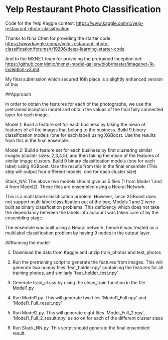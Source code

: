 # Yelp Restaurant Photo Classification
Code for the Yelp Kaggle contest: https://www.kaggle.com/c/yelp-restaurant-photo-classification

Thanks to Nina Chen for providing the starter code: https://www.kaggle.com/c/yelp-restaurant-photo-classification/forums/t/19206/deep-learning-starter-code

And to the MXNET team for providing the pretrained Inception net: https://github.com/dmlc/mxnet-model-gallery/blob/master/imagenet-1k-inception-v3.md

My final submission which secured 16th place is a slightly enhanced version of this


##Approach

In order to obtain the features for each of the photographs, we use the pretrained inception model and obtain the values of the final fully connected layer for each image.

Model 1: Build a feature set for each business by taking the mean of features of all the images that belong to the business. Build 9 binary classification models (one for each label) using XGBoost. Use the results from this in the final ensemble.

Model 2: Build a feature set for each business by first clustering similar images (cluster sizes: 2,3,4,5), and then taking the mean of the features of similar image clusters. Build 9 binary classification models (one for each label) using XGBoost. Use the results from this in the final ensemble (This step will output four different models, one for each cluster size)

Stack_NN: The above two models should give us 5 files (1 from Model 1 and 4 from Model2). These files are ensembled using a Neural Network.

This is a multi label classification problem. However, since XGBoost does not support multi label classification out of the box, Models 1 and 2 were built as binary classfication problems. This deficiency which does not take the dependancy between the labels into account was taken care of by the ensembling stage.

The ensemble was built using a Neural network, hence it was treated as a multilabel classification problem by having 9 nodes in the output layer.

##Running the model

1. Download the data from Kaggle and unzip train_photos and test_photos

2. Run the pretraining script to generate the features from images. This will generate two numpy files 'feat_holder.npy' containing the features for all training photos, and similarly 'feat_holder_test.npy'

3. Generate train_cl.csv by using the clean_train function in the file Model1.py

4. Run Model1.py. This will generate two files 'Model1_Full.npy' and 'Model1_Full_result.npy'

5. Run Model2.py. This will generate eight files 'Model_Full_2.npy', 'Model1_Full_2_result.npy' as so on for each of the different cluster sizes

6. Run Stack_NN.py. This script should generate the final ensembled result.


